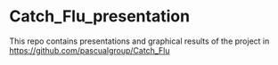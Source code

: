 # Catch_Flu_presentation
This repo contains presentations and graphical results of the project in https://github.com/pascualgroup/Catch_Flu
